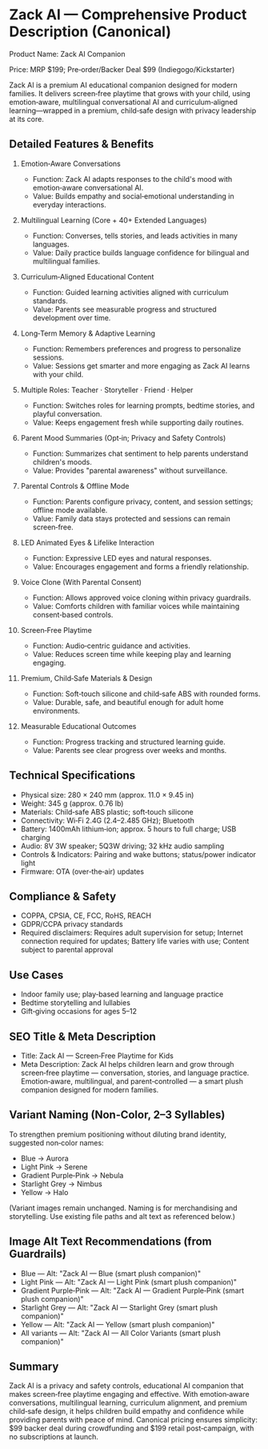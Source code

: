 # Zack AI — Comprehensive Product Description (Canonical)

Product Name: Zack AI Companion

Price: MRP $199; Pre‑order/Backer Deal $99 (Indiegogo/Kickstarter)

Zack AI is a premium AI educational companion designed for modern families. It delivers screen‑free playtime that grows with your child, using emotion‑aware, multilingual conversational AI and curriculum‑aligned learning—wrapped in a premium, child‑safe design with privacy leadership at its core.

## Detailed Features & Benefits

1. Emotion‑Aware Conversations
   - Function: Zack AI adapts responses to the child's mood with emotion‑aware conversational AI.
   - Value: Builds empathy and social‑emotional understanding in everyday interactions.

2. Multilingual Learning (Core + 40+ Extended Languages)
   - Function: Converses, tells stories, and leads activities in many languages.
   - Value: Daily practice builds language confidence for bilingual and multilingual families.

3. Curriculum‑Aligned Educational Content
   - Function: Guided learning activities aligned with curriculum standards.
   - Value: Parents see measurable progress and structured development over time.

4. Long‑Term Memory & Adaptive Learning
   - Function: Remembers preferences and progress to personalize sessions.
   - Value: Sessions get smarter and more engaging as Zack AI learns with your child.

5. Multiple Roles: Teacher · Storyteller · Friend · Helper
   - Function: Switches roles for learning prompts, bedtime stories, and playful conversation.
   - Value: Keeps engagement fresh while supporting daily routines.

6. Parent Mood Summaries (Opt‑in; Privacy and Safety Controls)
   - Function: Summarizes chat sentiment to help parents understand children's moods.
   - Value: Provides "parental awareness" without surveillance.

7. Parental Controls & Offline Mode
   - Function: Parents configure privacy, content, and session settings; offline mode available.
   - Value: Family data stays protected and sessions can remain screen‑free.

8. LED Animated Eyes & Lifelike Interaction
   - Function: Expressive LED eyes and natural responses.
   - Value: Encourages engagement and forms a friendly relationship.

9. Voice Clone (With Parental Consent)
   - Function: Allows approved voice cloning within privacy guardrails.
   - Value: Comforts children with familiar voices while maintaining consent‑based controls.

10. Screen‑Free Playtime
    - Function: Audio‑centric guidance and activities.
    - Value: Reduces screen time while keeping play and learning engaging.

11. Premium, Child‑Safe Materials & Design
    - Function: Soft‑touch silicone and child‑safe ABS with rounded forms.
    - Value: Durable, safe, and beautiful enough for adult home environments.

12. Measurable Educational Outcomes
    - Function: Progress tracking and structured learning guide.
    - Value: Parents see clear progress over weeks and months.

## Technical Specifications

- Physical size: 280 × 240 mm (approx. 11.0 × 9.45 in)
- Weight: 345 g (approx. 0.76 lb)
- Materials: Child‑safe ABS plastic; soft‑touch silicone
- Connectivity: Wi‑Fi 2.4G (2.4–2.485 GHz); Bluetooth
- Battery: 1400mAh lithium‑ion; approx. 5 hours to full charge; USB charging
- Audio: 8V 3W speaker; 5Q3W driving; 32 kHz audio sampling
- Controls & Indicators: Pairing and wake buttons; status/power indicator light
- Firmware: OTA (over‑the‑air) updates

## Compliance & Safety

- COPPA, CPSIA, CE, FCC, RoHS, REACH
- GDPR/CCPA privacy standards
- Required disclaimers: Requires adult supervision for setup; Internet connection required for updates; Battery life varies with use; Content subject to parental approval

## Use Cases

- Indoor family use; play‑based learning and language practice
- Bedtime storytelling and lullabies
- Gift‑giving occasions for ages 5–12

## SEO Title & Meta Description

- Title: Zack AI — Screen‑Free Playtime for Kids
- Meta Description: Zack AI helps children learn and grow through screen‑free playtime — conversation, stories, and language practice. Emotion‑aware, multilingual, and parent‑controlled — a smart plush companion designed for modern families.

## Variant Naming (Non‑Color, 2–3 Syllables)

To strengthen premium positioning without diluting brand identity, suggested non‑color names:
- Blue → Aurora
- Light Pink → Serene
- Gradient Purple‑Pink → Nebula
- Starlight Grey → Nimbus
- Yellow → Halo

(Variant images remain unchanged. Naming is for merchandising and storytelling. Use existing file paths and alt text as referenced below.)

## Image Alt Text Recommendations (from Guardrails)

- Blue — Alt: "Zack AI — Blue (smart plush companion)"
- Light Pink — Alt: "Zack AI — Light Pink (smart plush companion)"
- Gradient Purple‑Pink — Alt: "Zack AI — Gradient Purple‑Pink (smart plush companion)"
- Starlight Grey — Alt: "Zack AI — Starlight Grey (smart plush companion)"
- Yellow — Alt: "Zack AI — Yellow (smart plush companion)"
- All variants — Alt: "Zack AI — All Color Variants (smart plush companion)"

## Summary

Zack AI is a privacy and safety controls, educational AI companion that makes screen‑free playtime engaging and effective. With emotion‑aware conversations, multilingual learning, curriculum alignment, and premium child‑safe design, it helps children build empathy and confidence while providing parents with peace of mind. Canonical pricing ensures simplicity: $99 backer deal during crowdfunding and $199 retail post‑campaign, with no subscriptions at launch.
